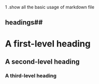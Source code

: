 1 .show all the basic usage of markdown file
## headings##
# A first-level heading
## A second-level heading
### A third-level heading
